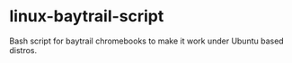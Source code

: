 # linux-baytrail-script
Bash script for baytrail chromebooks to make it work under Ubuntu based distros.
